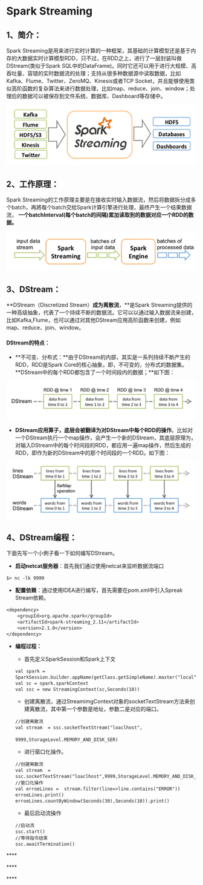 # Spark Streaming

## 1、简介：

Spark  Streaming是用来进行实时计算的一种框架，其基础的计算模型还是基于内存的大数据实时计算模型RDD，只不过，在RDD之上，进行了一层封装叫做DStream\(类似于Spark SQL中的DataFrame\)。同时它还可以用于进行大规模、高吞吐量、容错的实时数据流的处理；支持从很多种数据源中读取数据，比如Kafka、Flume、Twitter、ZeroMQ、Kinesis或者TCP Socket，并且能够使用类似高阶函数的复杂算法来进行数据处理，比如map、reduce、join、window；处理后的数据可以被保存到文件系统、数据库、Dashboard等存储中。

![Spark Streaming &#x6D41;&#x7A0B;&#x56FE;](.gitbook/assets/image%20%2871%29.png)

## 2、工作原理：

Spark Streaming的工作原理主要是在接收实时输入数据流，然后将数据拆分成多个batch，再將每个batch交给Spark计算引擎进行处理，最终产生一个结果数据流， **一个batchInterval\(每个batch的间隔\)累加读取到的数据对应一个RDD的数据。**

![&#x5DE5;&#x4F5C;&#x539F;&#x7406;](.gitbook/assets/image%20%2870%29.png)

## **3、DStream：**

**DStream（Discretized Stream）**成为离散流**，**是Spark Streaming提供的一种高级抽象，代表了一个持续不断的数据流。它可以以通过输入数据流来创建，比如Kafka,Flume，也可以通过对其他DStream应用高阶函数来创建，例如map、reduce、join、window。

#### DStream的特点：

* **不可变、分布式：**由于DStream的内部，其实是一系列持续不断产生的RDD，RDD是Spark Core的核心抽象，即，不可变的，分布式的数据集。 **DStream中的每个RDD都包含了一个时间段内的数据；**如下图：

![](.gitbook/assets/image%20%2868%29.png)

* **DStream应用算子，底层会被翻译为对DStream中每个RDD的操作**。比如对一个DStream执行一个map操作，会产生一个新的DStream，其底层原理为，对输入DStream中的每个时间段的RDD，都应用一遍map操作，然后生成的RDD，即作为新的DStream中的那个时间段的一个RDD。如下图：

![](.gitbook/assets/image%20%2869%29.png)

## 4、DStream编程：

下面先写一个小例子看一下如何编写DStream。

* **启动netcat服务器**：首先我们通过使用netcat来监听数据流端口

```text
$> nc -lk 9999
```

* **配置依赖**：通过使用IDEA进行编写，首先需要在pom.xml中引入Spreak Stream依赖。

```text
<dependency>
    <groupId>org.apache.spark</groupId>
    <artifactId>spark-streaming_2.11</artifactId>
    <version>2.1.0</version>
</dependency>
```

* **编程过程：**

  * 首先定义SparkSession和Spark上下文

  ```text
  val spark = SparkSession.builder.appName(getClass.getSimpleName).master("local").getOrCreate()
  val sc = spark.sparkContext
  val ssc = new StreamingContext(sc,Seconds(10))
  ```

  * 创建离散流，通过StreamimgContext对象的socketTextStream方法来创建离散流，其中第一个参数是地址，参数二是对应的端口。

  ```text
  //创建离散流
  val stream  = ssc.socketTextStream("loaclhost",
                                  9999,StorageLevel.MEMORY_AND_DISK_SER)
  ```

  * 进行窗口化操作。

  ```text
  //创建离散流
  val stream  = ssc.socketTextStream("loaclhost",9999,StorageLevel.MEMORY_AND_DISK_SER)
  //窗口化操作
  val erroeLines =  stream.filter(line=>line.contains("ERROR"))
  erroeLines.print()
  erroeLines.countByWindow(Seconds(30),Seconds(10)).print()    
  ```

  * 最后启动流操作



  ```text
  //启动流
  ssc.start()
  //等待指令结束
  ssc.awaitTermination()
  ```

\*\*\*\*

\*\*\*\*

\*\*\*\*

